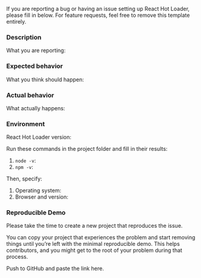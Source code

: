 If you are reporting a bug or having an issue setting up React Hot Loader, please fill in below. For feature requests, feel free to remove this template entirely.

### Description

What you are reporting:

### Expected behavior

What you think should happen:

### Actual behavior

What actually happens:

### Environment

React Hot Loader version:

Run these commands in the project folder and fill in their results:

1. `node -v`:
2. `npm -v`:

Then, specify:

1. Operating system:
2. Browser and version:

### Reproducible Demo

Please take the time to create a new project that reproduces the issue.

You can copy your project that experiences the problem and start removing things until you’re left with the minimal reproducible demo. This helps contributors, and you might get to the root of your problem during that process.

Push to GitHub and paste the link here.
